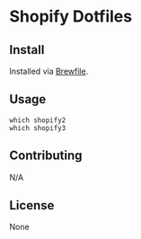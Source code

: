 # Shopify Dotfiles

## Install

Installed via [Brewfile](../brew/Brewfile).

## Usage

```
which shopify2
which shopify3
```

## Contributing

N/A

## License

None
